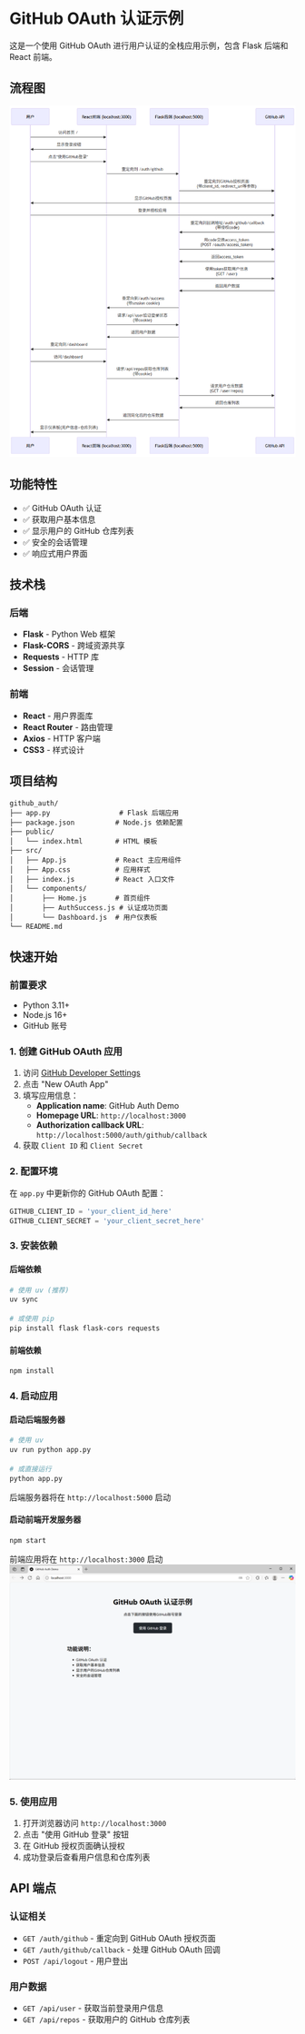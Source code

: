 
# GitHub OAuth 认证示例

这是一个使用 GitHub OAuth 进行用户认证的全栈应用示例，包含 Flask 后端和 React 前端。

## 流程图
![GitHub OAuth 流程图](./mermaid.png)
## 功能特性

- ✅ GitHub OAuth 认证
- ✅ 获取用户基本信息
- ✅ 显示用户的 GitHub 仓库列表
- ✅ 安全的会话管理
- ✅ 响应式用户界面

## 技术栈

### 后端
- **Flask** - Python Web 框架
- **Flask-CORS** - 跨域资源共享
- **Requests** - HTTP 库
- **Session** - 会话管理

### 前端
- **React** - 用户界面库
- **React Router** - 路由管理
- **Axios** - HTTP 客户端
- **CSS3** - 样式设计

## 项目结构

```
github_auth/
├── app.py                 # Flask 后端应用
├── package.json          # Node.js 依赖配置
├── public/
│   └── index.html        # HTML 模板
├── src/
│   ├── App.js            # React 主应用组件
│   ├── App.css           # 应用样式
│   ├── index.js          # React 入口文件
│   └── components/
│       ├── Home.js       # 首页组件
│       ├── AuthSuccess.js # 认证成功页面
│       └── Dashboard.js  # 用户仪表板
└── README.md
```

## 快速开始

### 前置要求

- Python 3.11+
- Node.js 16+
- GitHub 账号

### 1. 创建 GitHub OAuth 应用

1. 访问 [GitHub Developer Settings](https://github.com/settings/developers)
2. 点击 "New OAuth App"
3. 填写应用信息：
   - **Application name**: GitHub Auth Demo
   - **Homepage URL**: `http://localhost:3000`
   - **Authorization callback URL**: `http://localhost:5000/auth/github/callback`
4. 获取 `Client ID` 和 `Client Secret`

### 2. 配置环境

在 `app.py` 中更新你的 GitHub OAuth 配置：

```python
GITHUB_CLIENT_ID = 'your_client_id_here'
GITHUB_CLIENT_SECRET = 'your_client_secret_here'
```

### 3. 安装依赖

#### 后端依赖
```bash
# 使用 uv (推荐)
uv sync

# 或使用 pip
pip install flask flask-cors requests
```

#### 前端依赖
```bash
npm install
```

### 4. 启动应用

#### 启动后端服务器
```bash
# 使用 uv
uv run python app.py

# 或直接运行
python app.py
```

后端服务器将在 `http://localhost:5000` 启动

#### 启动前端开发服务器
```bash
npm start
```

前端应用将在 `http://localhost:3000` 启动
![](./image.png)
### 5. 使用应用

1. 打开浏览器访问 `http://localhost:3000`
2. 点击 "使用 GitHub 登录" 按钮
3. 在 GitHub 授权页面确认授权
4. 成功登录后查看用户信息和仓库列表

## API 端点

### 认证相关
- `GET /auth/github` - 重定向到 GitHub OAuth 授权页面
- `GET /auth/github/callback` - 处理 GitHub OAuth 回调
- `POST /api/logout` - 用户登出

### 用户数据
- `GET /api/user` - 获取当前登录用户信息
- `GET /api/repos` - 获取用户的 GitHub 仓库列表



